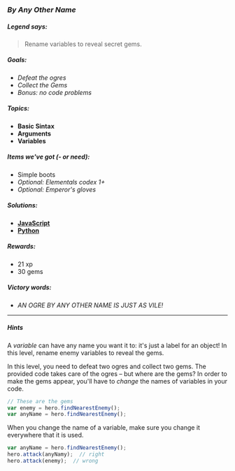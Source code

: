 ### _By Any Other Name_

##### _Legend says:_
> Rename variables to reveal secret gems.

##### _Goals:_
+ _Defeat the ogres_
+ _Collect the Gems_
+ _Bonus: no code problems_

##### _Topics:_
+ **Basic Sintax**
+ **Arguments**
+ **Variables**

##### _Items we've got (- or need):_
+ Simple boots
+ _Optional: Elementals codex 1+_
+ _Optional: Emperor's gloves_

##### _Solutions:_
+ **[JavaScript](byAnyOtherName.js)**
+ **[Python](by_any_other_name.py)**

##### _Rewards:_
+ 21 xp
+ 30 gems

##### _Victory words:_
+ _AN OGRE BY ANY OTHER NAME IS JUST AS VILE!_

___

##### _Hints_

A _variable_ can have any name you want it to: it's just a label for an object! In this level, rename enemy variables to reveal the gems.

In this level, you need to defeat two ogres and collect two gems. The provided code takes care of the ogres – but where are the gems? In order to make the gems appear, you'll have to _change_ the names of variables in your code.

```javascript
// These are the gems
var enemy = hero.findNearestEnemy();
var anyName = hero.findNearestEnemy();
```

When you change the name of a variable, make sure you change it everywhere that it is used.

```javascript
var anyName = hero.findNearestEnemy();
hero.attack(anyNamy);  // right
hero.attack(enemy);  // wrong
```
